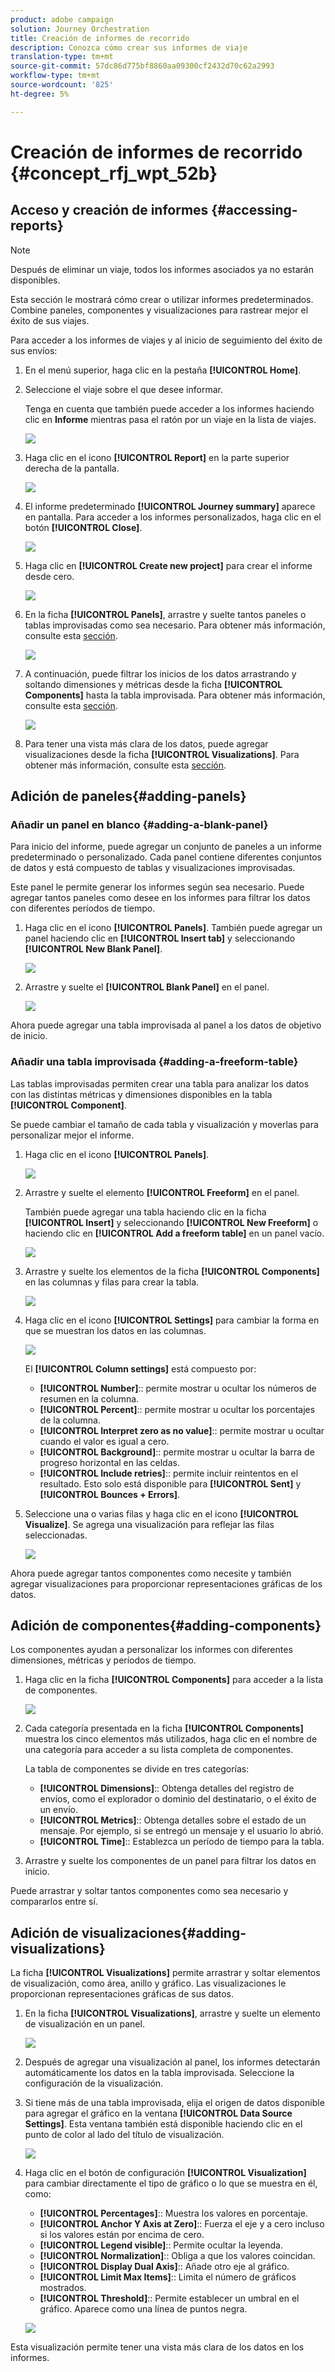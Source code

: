 ```yaml
---
product: adobe campaign
solution: Journey Orchestration
title: Creación de informes de recorrido
description: Conozca cómo crear sus informes de viaje
translation-type: tm+mt
source-git-commit: 57dc86d775bf8860aa09300cf2432d70c62a2993
workflow-type: tm+mt
source-wordcount: '825'
ht-degree: 5%

---
```



# Creación de informes de recorrido {#concept_rfj_wpt_52b}

## Acceso y creación de informes {#accessing-reports}

>[!NOTE]
>
>Después de eliminar un viaje, todos los informes asociados ya no estarán disponibles.

Esta sección le mostrará cómo crear o utilizar informes predeterminados. Combine paneles, componentes y visualizaciones para rastrear mejor el éxito de sus viajes.

Para acceder a los informes de viajes y al inicio de seguimiento del éxito de sus envíos:

1. En el menú superior, haga clic en la pestaña **[!UICONTROL Home]**.

1. Seleccione el viaje sobre el que desee informar.

   Tenga en cuenta que también puede acceder a los informes haciendo clic en **Informe** mientras pasa el ratón por un viaje en la lista de viajes.

   ![](../assets/dynamic_report_journey.png)

1. Haga clic en el icono **[!UICONTROL Report]** en la parte superior derecha de la pantalla.

   ![](../assets/dynamic_report_journey_2.png)

1. El informe predeterminado **[!UICONTROL Journey summary]** aparece en pantalla. Para acceder a los informes personalizados, haga clic en el botón **[!UICONTROL Close]**.

   ![](../assets/dynamic_report_journey_12.png)

1. Haga clic en **[!UICONTROL Create new project]** para crear el informe desde cero.

   ![](../assets/dynamic_report_journey_3.png)

1. En la ficha **[!UICONTROL Panels]**, arrastre y suelte tantos paneles o tablas improvisadas como sea necesario. Para obtener más información, consulte esta [sección](#adding-panels).

   ![](../assets/dynamic_report_journey_4.png)

1. A continuación, puede filtrar los inicios de los datos arrastrando y soltando dimensiones y métricas desde la ficha **[!UICONTROL Components]** hasta la tabla improvisada. Para obtener más información, consulte esta [sección](#adding-components).

   ![](../assets/dynamic_report_journey_5.png)

1. Para tener una vista más clara de los datos, puede agregar visualizaciones desde la ficha **[!UICONTROL Visualizations]**. Para obtener más información, consulte esta [sección](#adding-visualizations).

## Adición de paneles{#adding-panels}

### Añadir un panel en blanco {#adding-a-blank-panel}

Para inicio del informe, puede agregar un conjunto de paneles a un informe predeterminado o personalizado. Cada panel contiene diferentes conjuntos de datos y está compuesto de tablas y visualizaciones improvisadas.

Este panel le permite generar los informes según sea necesario. Puede agregar tantos paneles como desee en los informes para filtrar los datos con diferentes períodos de tiempo.

1. Haga clic en el icono **[!UICONTROL Panels]**. También puede agregar un panel haciendo clic en **[!UICONTROL Insert tab]** y seleccionando **[!UICONTROL New Blank Panel]**.

   ![](../assets/dynamic_report_panel_1.png)

1. Arrastre y suelte el **[!UICONTROL Blank Panel]** en el panel.

   ![](../assets/dynamic_report_panel.png)

Ahora puede agregar una tabla improvisada al panel a los datos de objetivo de inicio.

### Añadir una tabla improvisada {#adding-a-freeform-table}

Las tablas improvisadas permiten crear una tabla para analizar los datos con las distintas métricas y dimensiones disponibles en la tabla **[!UICONTROL Component]**.

Se puede cambiar el tamaño de cada tabla y visualización y moverlas para personalizar mejor el informe.

1. Haga clic en el icono **[!UICONTROL Panels]**.

   ![](../assets/dynamic_report_panel_1.png)

1. Arrastre y suelte el elemento **[!UICONTROL Freeform]** en el panel.

   También puede agregar una tabla haciendo clic en la ficha **[!UICONTROL Insert]** y seleccionando **[!UICONTROL New Freeform]** o haciendo clic en **[!UICONTROL Add a freeform table]** en un panel vacío.

   ![](../assets/dynamic_report_panel_2.png)

1. Arrastre y suelte los elementos de la ficha **[!UICONTROL Components]** en las columnas y filas para crear la tabla.

   ![](../assets/dynamic_report_freeform_3.png)

1. Haga clic en el icono **[!UICONTROL Settings]** para cambiar la forma en que se muestran los datos en las columnas.

   ![](../assets/dynamic_report_freeform_4.png)

   El **[!UICONTROL Column settings]** está compuesto por:

   * **[!UICONTROL Number]**:: permite mostrar u ocultar los números de resumen en la columna.
   * **[!UICONTROL Percent]**:: permite mostrar u ocultar los porcentajes de la columna.
   * **[!UICONTROL Interpret zero as no value]**:: permite mostrar u ocultar cuando el valor es igual a cero.
   * **[!UICONTROL Background]**:: permite mostrar u ocultar la barra de progreso horizontal en las celdas.
   * **[!UICONTROL Include retries]**:: permite incluir reintentos en el resultado. Esto solo está disponible para **[!UICONTROL Sent]** y **[!UICONTROL Bounces + Errors]**.

1. Seleccione una o varias filas y haga clic en el icono **[!UICONTROL Visualize]**. Se agrega una visualización para reflejar las filas seleccionadas.

   ![](../assets/dynamic_report_freeform_5.png)

Ahora puede agregar tantos componentes como necesite y también agregar visualizaciones para proporcionar representaciones gráficas de los datos.

## Adición de componentes{#adding-components}

Los componentes ayudan a personalizar los informes con diferentes dimensiones, métricas y períodos de tiempo.

1. Haga clic en la ficha **[!UICONTROL Components]** para acceder a la lista de componentes.

   ![](../assets/dynamic_report_components.png)

1. Cada categoría presentada en la ficha **[!UICONTROL Components]** muestra los cinco elementos más utilizados, haga clic en el nombre de una categoría para acceder a su lista completa de componentes.

   La tabla de componentes se divide en tres categorías:

   * **[!UICONTROL Dimensions]**:: Obtenga detalles del registro de envíos, como el explorador o dominio del destinatario, o el éxito de un envío.
   * **[!UICONTROL Metrics]**:: Obtenga detalles sobre el estado de un mensaje. Por ejemplo, si se entregó un mensaje y el usuario lo abrió.
   * **[!UICONTROL Time]**:: Establezca un período de tiempo para la tabla.

1. Arrastre y suelte los componentes de un panel para filtrar los datos en inicio.

Puede arrastrar y soltar tantos componentes como sea necesario y compararlos entre sí.

## Adición de visualizaciones{#adding-visualizations}

La ficha **[!UICONTROL Visualizations]** permite arrastrar y soltar elementos de visualización, como área, anillo y gráfico. Las visualizaciones le proporcionan representaciones gráficas de sus datos.

1. En la ficha **[!UICONTROL Visualizations]**, arrastre y suelte un elemento de visualización en un panel.

   ![](../assets/dynamic_report_visualization_1.png)

1. Después de agregar una visualización al panel, los informes detectarán automáticamente los datos en la tabla improvisada. Seleccione la configuración de la visualización.
1. Si tiene más de una tabla improvisada, elija el origen de datos disponible para agregar el gráfico en la ventana **[!UICONTROL Data Source Settings]**. Esta ventana también está disponible haciendo clic en el punto de color al lado del título de visualización.

   ![](../assets/dynamic_report_visualization_2.png)

1. Haga clic en el botón de configuración **[!UICONTROL Visualization]** para cambiar directamente el tipo de gráfico o lo que se muestra en él, como:

   * **[!UICONTROL Percentages]**:: Muestra los valores en porcentaje.
   * **[!UICONTROL Anchor Y Axis at Zero]**:: Fuerza el eje y a cero incluso si los valores están por encima de cero.
   * **[!UICONTROL Legend visible]**:: Permite ocultar la leyenda.
   * **[!UICONTROL Normalization]**:: Obliga a que los valores coincidan.
   * **[!UICONTROL Display Dual Axis]**:: Añade otro eje al gráfico.
   * **[!UICONTROL Limit Max Items]**:: Limita el número de gráficos mostrados.
   * **[!UICONTROL Threshold]**:: Permite establecer un umbral en el gráfico. Aparece como una línea de puntos negra.

   ![](../assets/dynamic_report_visualization_3.png)

Esta visualización permite tener una vista más clara de los datos en los informes.